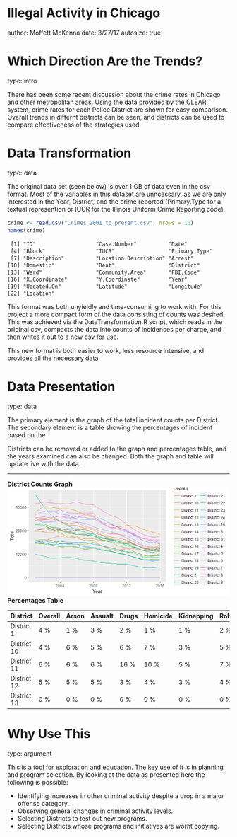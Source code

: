Illegal Activity in Chicago
========================================================
author: Moffett McKenna
date: 3/27/17
autosize: true

Which Direction Are the Trends?
========================================================
type: intro

There has been some recent discussion about the crime rates in Chicago and other metropolitan areas.  Using the data provided by the CLEAR system, crime rates for each Police District are shown for easy comparison.  Overall trends in differnt districts can be seen, and districts can be used to compare effectiveness of the strategies used.



Data Transformation
========================================================
type: data

The original data set (seen below) is over 1 GB of data even in the csv format.  Most of the variables in this dataset are unncessary, as we are only interested in the Year, District, and the crime reported (Primary.Type for a textual represention or IUCR for the Illinois Uniform Crime Reporting code).


```r
crime <- read.csv("Crimes_2001_to_present.csv", nrows = 10)
names(crime)
```

```
 [1] "ID"                   "Case.Number"          "Date"                
 [4] "Block"                "IUCR"                 "Primary.Type"        
 [7] "Description"          "Location.Description" "Arrest"              
[10] "Domestic"             "Beat"                 "District"            
[13] "Ward"                 "Community.Area"       "FBI.Code"            
[16] "X.Coordinate"         "Y.Coordinate"         "Year"                
[19] "Updated.On"           "Latitude"             "Longitude"           
[22] "Location"            
```

This format was both unyieldly and time-consuming to work with.  For this project a more compact form of the data consisting of counts was desired.  This was achieved via the DataTransformation.R script, which reads in the original csv, compacts the data into counts of incidences per charge, and then writes it out to a new csv for use.

This new format is both easier to work, less resource intensive, and provides all the necessary data.


Data Presentation
========================================================
type: data

The primary element is the graph of the total incident counts per District.  The secondary element is a table showing the percentages of incident based on the

Districts can be removed or added to the graph and percentages table, and the years examined can also be changed.  Both the graph and table will update live with the data.
***
**District Counts Graph**
![District Graph](DistrictPlot.png)
**Percentages Table**
<table>
 <thead>
  <tr>
   <th style="text-align:left;"> District </th>
   <th style="text-align:left;"> Overall </th>
   <th style="text-align:left;"> Arson </th>
   <th style="text-align:left;"> Assualt </th>
   <th style="text-align:left;"> Drugs </th>
   <th style="text-align:left;"> Homicide </th>
   <th style="text-align:left;"> Kidnapping </th>
   <th style="text-align:left;"> Robbery </th>
  </tr>
 </thead>
<tbody>
  <tr>
   <td style="text-align:left;"> District 1 </td>
   <td style="text-align:left;"> 4 % </td>
   <td style="text-align:left;"> 1 % </td>
   <td style="text-align:left;"> 3 % </td>
   <td style="text-align:left;"> 2 % </td>
   <td style="text-align:left;"> 1 % </td>
   <td style="text-align:left;"> 1 % </td>
   <td style="text-align:left;"> 2 % </td>
  </tr>
  <tr>
   <td style="text-align:left;"> District 10 </td>
   <td style="text-align:left;"> 4 % </td>
   <td style="text-align:left;"> 6 % </td>
   <td style="text-align:left;"> 5 % </td>
   <td style="text-align:left;"> 6 % </td>
   <td style="text-align:left;"> 7 % </td>
   <td style="text-align:left;"> 3 % </td>
   <td style="text-align:left;"> 5 % </td>
  </tr>
  <tr>
   <td style="text-align:left;"> District 11 </td>
   <td style="text-align:left;"> 6 % </td>
   <td style="text-align:left;"> 6 % </td>
   <td style="text-align:left;"> 6 % </td>
   <td style="text-align:left;"> 16 % </td>
   <td style="text-align:left;"> 10 % </td>
   <td style="text-align:left;"> 5 % </td>
   <td style="text-align:left;"> 7 % </td>
  </tr>
  <tr>
   <td style="text-align:left;"> District 12 </td>
   <td style="text-align:left;"> 5 % </td>
   <td style="text-align:left;"> 5 % </td>
   <td style="text-align:left;"> 5 % </td>
   <td style="text-align:left;"> 3 % </td>
   <td style="text-align:left;"> 4 % </td>
   <td style="text-align:left;"> 3 % </td>
   <td style="text-align:left;"> 4 % </td>
  </tr>
  <tr>
   <td style="text-align:left;"> District 13 </td>
   <td style="text-align:left;"> 0 % </td>
   <td style="text-align:left;"> 0 % </td>
   <td style="text-align:left;"> 0 % </td>
   <td style="text-align:left;"> 0 % </td>
   <td style="text-align:left;"> 0 % </td>
   <td style="text-align:left;"> 0 % </td>
   <td style="text-align:left;"> 0 % </td>
  </tr>
</tbody>
</table>

Why Use This
========================================================
type: argument

This is a tool for exploration and education.  The key use of it is in planning and program selection.  By looking at the data as presented here the following is possible:

* Identifying increases in other criminal activity despite a drop in a major offense category.
* Observing general changes in criminal activity levels.
* Selecting Districts to test out new programs.
* Selecting Districts whose programs and initiatives are worht copying.
